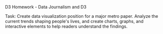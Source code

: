 D3 Homework - Data Journalism and D3

Task: Create data visualization position for a major metro paper. Analyze the current trends shaping people's lives, and create charts, graphs, and interactive elements to help readers understand the findings.
